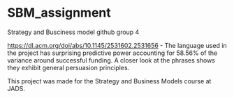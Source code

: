 # SBM\_assignment
Strategy and Busciness model github group 4


https://dl.acm.org/doi/abs/10.1145/2531602.2531656 - The language used in the project has surprising predictive power accounting for 58.56% of the variance around successful funding. A closer look at the phrases shows they exhibit general persuasion principles.


This project was made for the Strategy and Business Models course at JADS. 
